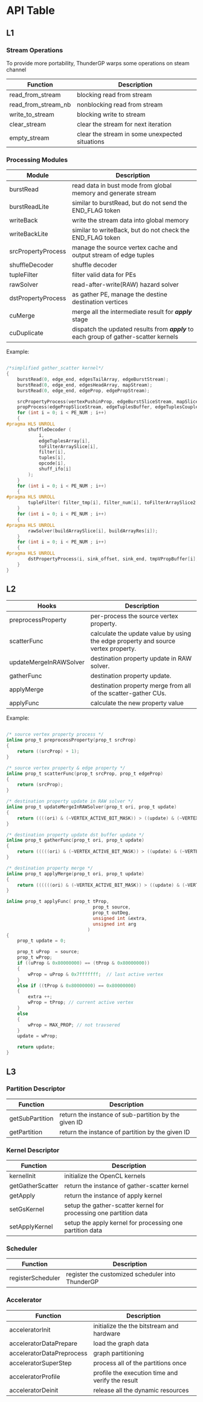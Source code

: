 
# API Table

## L1 
### Stream Operations
To provide more portability, ThunderGP warps some operations on steam channel

| Function  | Description  |
|-----------|--------------|
| read_from_stream    |  blocking read from stream   |
| read_from_stream_nb | nonblocking read from stream |
| write_to_stream     |  blocking write to stream    |
| clear_stream        |  clear the stream for next iteration |
| empty_stream        |  clear the stream in some unexpected situations |

### Processing Modules
| Module    | Description  |
|-----------|--------------|
| burstRead | read data in bust mode from global memory and generate stream |
|burstReadLite|similar to burstRead, but do not send the END_FLAG token|
| writeBack | write the stream data into global memory |
|writeBackLite| similar to writeBack, but do not check the END_FLAG token|
| srcPropertyProcess | manage the source vertex cache and output stream of edge tuples|
| shuffleDecoder   | shuffle decoder |
| tupleFilter  | filter valid data for PEs  |
| rawSolver  | read-after-write(RAW) hazard solver |
| dstPropertyProcess | as gather PE, manage the destine destination vertices    |
|  cuMerge         | merge all the intermediate result for ***apply*** stage               |
| cuDuplicate | dispatch the updated results from ***apply*** to each group of gather-scatter kernels |

Example:

```c

/*simplified gather_scatter kernel*/
{
    burstRead(0, edge_end, edgesTailArray, edgeBurstStream);
    burstRead(0, edge_end, edgesHeadArray, mapStream);
    burstRead(0, edge_end, edgeProp, edgePropStream);

    srcPropertyProcess(vertexPushinProp, edgeBurstSliceStream, mapSliceStream, edgeTuplesBuffer);
    propProcess(edgePropSliceStream, edgeTuplesBuffer, edgeTuplesCoupled);
    for (int i = 0; i < PE_NUM ; i++)
    {
#pragma HLS UNROLL
        shuffleDecoder (
            i,
            edgeTuplesArray[i],
            toFilterArraySlice[i],
            filter[i],
            tuples[i],
            opcode[i],
            shuff_ifo[i]
        );
    }
    for (int i = 0; i < PE_NUM ; i++)
    {
#pragma HLS UNROLL
        tupleFilter( filter_tmp[i], filter_num[i], toFilterArraySlice2[i], buildArray[i]);
    }
    for (int i = 0; i < PE_NUM ; i++)
    {
#pragma HLS UNROLL
        rawSolver(buildArraySlice[i], buildArrayRes[i]);
    }
    for (int i = 0; i < PE_NUM ; i++)
    {
#pragma HLS UNROLL
        dstPropertyProcess(i, sink_offset, sink_end, tmpVPropBuffer[i], buildArrayRes[i], writeArrayLayer1[i]);
    }
}
```
## L2
| Hooks    | Description  |
|-----------|--------------|
| preprocessProperty | per-process the source vertex property. |
| scatterFunc | calculate the update value by using the edge property and source vertex property.  |
| updateMergeInRAWSolver | destination property update in RAW solver. | 
| gatherFunc | destination property update. | 
| applyMerge | destination property merge from all of the scatter-gather CUs. | 
| applyFunc | calculate the new property value |



Example:

```c

/* source vertex property process */
inline prop_t preprocessProperty(prop_t srcProp)
{
    return ((srcProp) + 1);
}

/* source vertex property & edge property */
inline prop_t scatterFunc(prop_t srcProp, prop_t edgeProp)
{
    return (srcProp);
}

/* destination property update in RAW solver */
inline prop_t updateMergeInRAWSolver(prop_t ori, prop_t update)
{
    return ((((ori) & (~VERTEX_ACTIVE_BIT_MASK)) > ((update) & (~VERTEX_ACTIVE_BIT_MASK))) ? (update) : (ori));
}

/* destination property update dst buffer update */
inline prop_t gatherFunc(prop_t ori, prop_t update)
{
    return (((((ori) & (~VERTEX_ACTIVE_BIT_MASK)) > ((update) & (~VERTEX_ACTIVE_BIT_MASK))) || (ori == 0x0)) ? (update) : (ori));
}

/* destination property merge */
inline prop_t applyMerge(prop_t ori, prop_t update)
{
    return ((((((ori) & (~VERTEX_ACTIVE_BIT_MASK)) > ((update) & (~VERTEX_ACTIVE_BIT_MASK))) && (update != 0)) || (ori == 0x0)) ? (update) : (ori));
}

inline prop_t applyFunc( prop_t tProp,
                                prop_t source,
                                prop_t outDeg,
                                unsigned int &extra,
                                unsigned int arg
                              )
{
    prop_t update = 0;

    prop_t uProp  = source;
    prop_t wProp;
    if ((uProp & 0x80000000) == (tProp & 0x80000000))
    {
        wProp = uProp & 0x7fffffff;  // last active vertex
    }
    else if ((tProp & 0x80000000) == 0x80000000)
    {
        extra ++;
        wProp = tProp; // current active vertex
    }
    else
    {
        wProp = MAX_PROP; // not travsered
    }
    update = wProp;

    return update;
}
```

## L3

### Partition Descriptor

| Function  | Description  |
|-----------|--------------|
| getSubPartition    | return the instance of sub-partition by the given ID   |
| getPartition |  return the instance of partition by the given ID   |

### Kernel Descriptor

| Function  | Description  |
|-----------|--------------|
| kernelInit    | initialize the OpenCL kernels  |
| getGatherScatter |  return the instance of gather-scatter kernel  |
|getApply|  return the instance of apply kernel |
|setGsKernel| setup the gather-scatter kernel for processing one partition data |
|setApplyKernel| setup the apply kernel for processing one partition data|


### Scheduler

| Function  | Description  |
|-----------|--------------|
|registerScheduler  | register the customized scheduler into ThunderGP |


### Accelerator


| Function  | Description  |
|-----------|--------------|
|acceleratorInit  | initialize the the bitstream and hardware|
|acceleratorDataPrepare  | load the graph data |
|acceleratorDataPreprocess  | graph partitioning |
|acceleratorSuperStep  | process all of the partitions once |
|acceleratorProfile  | profile the execution time and verify the result |
|acceleratorDeinit  | release all the dynamic resources |

